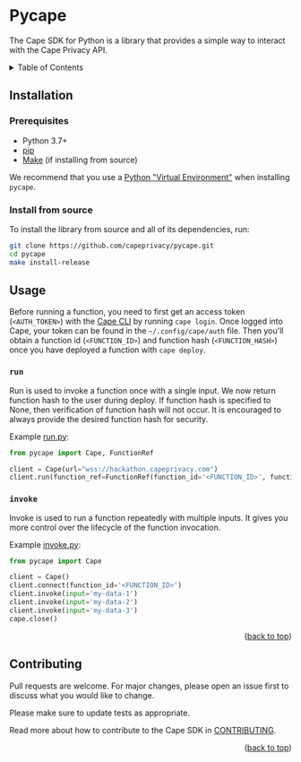 # Pycape

The Cape SDK for Python is a library that provides a simple way to interact with the Cape Privacy API.

<details>
  <summary>Table of Contents</summary>
  <ol>
    <li><a href="#installation">Installation</a></li>
    <li><a href="#usage">Usage</a></li>
    <li><a href="#contributing">Contributing</a></li>
  </ol>
</details>


## Installation

### Prerequisites

* Python 3.7+
* [pip](https://pip.pypa.io/en/stable/installing/)
* [Make](https://www.gnu.org/software/make/) (if installing from source)

We recommend that you use a [Python "Virtual Environment"](https://packaging.python.org/tutorials/installing-packages/#creating-virtual-environments) when installing `pycape`.

### Install from source

To install the library from source and all of its dependencies, run:
```sh
git clone https://github.com/capeprivacy/pycape.git
cd pycape
make install-release
```

## Usage

Before running a function, you need to first get an access token (`<AUTH_TOKEN>`) with the [Cape CLI](https://github.com/capeprivacy/cli) by running `cape login`. Once logged into Cape, your token can be found in the `~/.config/cape/auth` file. Then you'll obtain a function id (`<FUNCTION_ID>`) and function hash (`<FUNCTION_HASH>`) once you have deployed a function with `cape deploy`.

### `run`

Run is used to invoke a function once with a single input.
We now return function hash to the user during deploy. If function hash is specified to None, then
verification of function hash will not occur. It is encouraged to always provide the desired function
hash for security. 

Example [run.py](https://github.com/capeprivacy/pycape/tree/main/examples/run.py):

```py
from pycape import Cape, FunctionRef

client = Cape(url="wss://hackathon.capeprivacy.com")
client.run(function_ref=FunctionRef(function_id='<FUNCTION_ID>', function_hash='<FUNCTION_HASH>'), input='my_data')
```

### `invoke`

Invoke is used to run a function repeatedly with multiple inputs. It gives you more control over the lifecycle of the function invocation.

Example [invoke.py](https://github.com/capeprivacy/pycape/blob/main/examples/invoke.py):

```py
from pycape import Cape

client = Cape()
client.connect(function_id='<FUNCTION_ID>')
client.invoke(input='my-data-1')
client.invoke(input='my-data-2')
client.invoke(input='my-data-3')
cape.close()
```

<p align="right">(<a href="#top">back to top</a>)</p>

## Contributing

Pull requests are welcome. For major changes, please open an issue first to discuss what you would like to change.

Please make sure to update tests as appropriate.

Read more about how to contribute to the Cape SDK in [CONTRIBUTING](https://github.com/capeprivacy/pycape/tree/main/CONTRIBUTING.md).

<p align="right">(<a href="#top">back to top</a>)</p>

